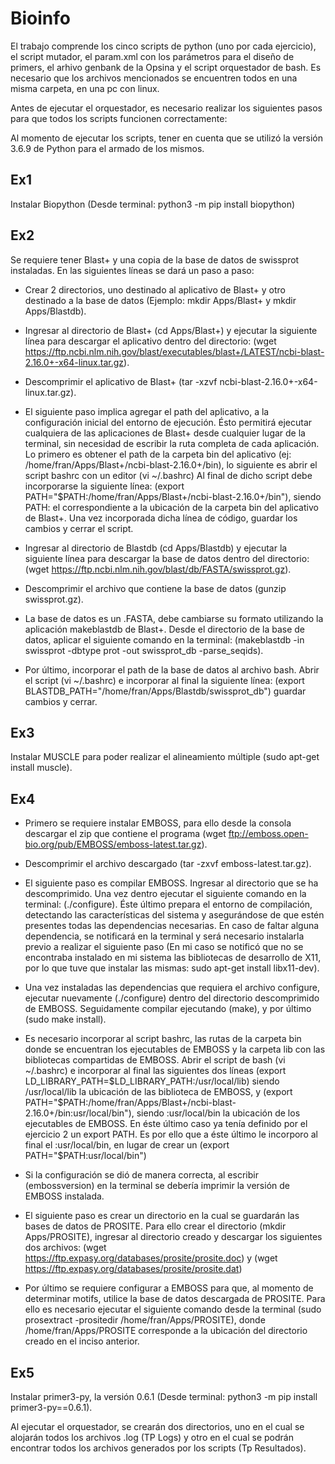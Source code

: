 # Bioinfo

El trabajo comprende los cinco scripts de python (uno por cada ejercicio), el script mutador, el param.xml con los parámetros para el diseño
de primers, el arhivo genbank de la Opsina y el script orquestador de bash. Es necesario que los archivos mencionados se encuentren todos en una misma carpeta, en una pc con linux.


Antes de ejecutar el orquestador, es necesario realizar los siguientes pasos para que todos los scripts funcionen correctamente:

Al momento de ejecutar los scripts, tener en cuenta que se utilizó la versión 3.6.9 de Python para el armado de los mismos.

## Ex1 

   Instalar Biopython  (Desde terminal: python3 -m pip install biopython)

## Ex2 

   Se requiere tener Blast+ y una copia de la base de datos de swissprot instaladas. En las siguientes líneas se dará un paso a paso:
   
   - Crear 2 directorios, uno destinado al aplicativo de Blast+ y otro destinado a la base de datos 
     (Ejemplo: mkdir Apps/Blast+ y mkdir Apps/Blastdb).

   - Ingresar al directorio de Blast+ (cd Apps/Blast+) y ejecutar la siguiente línea para descargar el aplicativo dentro del directorio:
     (wget https://ftp.ncbi.nlm.nih.gov/blast/executables/blast+/LATEST/ncbi-blast-2.16.0+-x64-linux.tar.gz).

   - Descomprimir el aplicativo de Blast+ (tar -xzvf ncbi-blast-2.16.0+-x64-linux.tar.gz).

   - El siguiente paso implica agregar el path del aplicativo, a la configuración inicial del entorno de ejecución. Ésto permitirá ejecutar
     cualquiera de las aplicaciones de Blast+ desde cualquier lugar de la terminal, sin necesidad de escribir la ruta completa de cada
     aplicación. Lo primero es obtener el path de la carpeta bin del aplicativo (ej: /home/fran/Apps/Blast+/ncbi-blast-2.16.0+/bin), lo
     siguiente es abrir el script bashrc con un editor (vi ~/.bashrc) Al final de dicho script debe incorporarse la siguiente línea:
     (export PATH="$PATH:/home/fran/Apps/Blast+/ncbi-blast-2.16.0+/bin"), siendo PATH: el correspondiente a la ubicación de la carpeta bin
     del aplicativo de Blast+. Una vez incorporada dicha línea de código, guardar los cambios y cerrar el script.

   - Ingresar al directorio de Blastdb (cd Apps/Blastdb) y ejecutar la siguiente línea para descargar la base de datos dentro del directorio:
     (wget https://ftp.ncbi.nlm.nih.gov/blast/db/FASTA/swissprot.gz).

   - Descomprimir el archivo que contiene la base de datos (gunzip swissprot.gz).

   - La base de datos es un .FASTA, debe cambiarse su formato utilizando la aplicación makeblastdb de Blast+. Desde el directorio de la 
     base de datos, aplicar el siguiente comando en la terminal: (makeblastdb -in swissprot -dbtype prot -out swissprot_db -parse_seqids).

   - Por último, incorporar el path de la base de datos al archivo bash. Abrir el script (vi ~/.bashrc) e incorporar al final la siguiente
     línea: (export BLASTDB_PATH="/home/fran/Apps/Blastdb/swissprot_db") guardar cambios y cerrar.
     

## Ex3

   Instalar MUSCLE para poder realizar el alineamiento múltiple (sudo apt-get install muscle).

## Ex4
   - Primero se requiere instalar EMBOSS, para ello desde la consola descargar el zip que contiene el programa 
     (wget ftp://emboss.open-bio.org/pub/EMBOSS/emboss-latest.tar.gz).

   - Descomprimir el archivo descargado (tar -zxvf emboss-latest.tar.gz).

   - El siguiente paso es compilar EMBOSS. Ingresar al directorio que se ha descomprimido. Una vez dentro ejecutar el siguiente comando en la
     terminal: (./configure). Éste último prepara el entorno de compilación, detectando las características del sistema y asegurándose de que
     estén presentes todas las dependencias necesarias. En caso de faltar alguna dependencia, se notificará en la terminal y será necesario
     instalarla previo a realizar el siguiente paso (En mi caso se notificó que no se encontraba instalado en mi sistema las bibliotecas de
     desarrollo de X11, por lo que tuve que instalar las mismas: sudo apt-get install libx11-dev).

   - Una vez instaladas las dependencias que requiera el archivo configure, ejecutar nuevamente (./configure) dentro del directorio 
     descomprimido de EMBOSS. Seguidamente compilar ejecutando (make), y por último (sudo make install).

   - Es necesario incorporar al script bashrc, las rutas de la carpeta bin donde se encuentran los ejecutables de EMBOSS y la carpeta
     lib con las bibliotecas compartidas de EMBOSS. Abrir el script de bash (vi ~/.bashrc) e incorporar al final las siguientes dos
     líneas (export LD_LIBRARY_PATH=$LD_LIBRARY_PATH:/usr/local/lib) siendo /usr/local/lib la ubicación de las biblioteca de EMBOSS, y
     (export PATH="$PATH:/home/fran/Apps/Blast+/ncbi-blast-2.16.0+/bin:usr/local/bin"), siendo :usr/local/bin la ubicación de los ejecutables
     de EMBOSS. En éste último caso ya tenía definido por el ejercicio 2 un export PATH. Es por ello que a éste último le incorporo al final
     el :usr/local/bin, en lugar de crear un (export PATH="$PATH:usr/local/bin")

   - Si la configuración se dió de manera correcta, al escribir (embossversion) en la terminal se debería imprimir la versión de EMBOSS 
     instalada.

   - El siguiente paso es crear un directorio en la cual se guardarán las bases de datos de PROSITE. Para ello crear el directorio
     (mkdir Apps/PROSITE), ingresar al directorio creado y descargar los siguientes dos archivos:
     (wget https://ftp.expasy.org/databases/prosite/prosite.doc) y (wget https://ftp.expasy.org/databases/prosite/prosite.dat)

   - Por último se requiere configurar a EMBOSS para que, al momento de determinar motifs, utilice la base de datos descargada de PROSITE.
     Para ello es necesario ejecutar el siguiente comando desde la terminal (sudo prosextract -prositedir /home/fran/Apps/PROSITE), donde
     /home/fran/Apps/PROSITE corresponde a la ubicación del directorio creado en el inciso anterior.
     


## Ex5 
   
   Instalar primer3-py, la versión 0.6.1 (Desde terminal: python3 -m pip install primer3-py==0.6.1).



Al ejecutar el orquestador, se crearán dos directorios, uno en el cual se alojarán todos los archivos .log (TP Logs) y otro en el
cual se podrán encontrar todos los archivos generados por los scripts (Tp Resultados).



